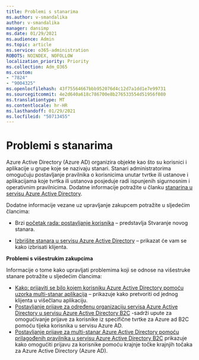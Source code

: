 ```yaml
---
title: Problemi s stanarima
ms.author: v-smandalika
author: v-smandalika
manager: dansimp
ms.date: 01/29/2021
ms.audience: Admin
ms.topic: article
ms.service: o365-administration
ROBOTS: NOINDEX, NOFOLLOW
localization_priority: Priority
ms.collection: Adm_O365
ms.custom:
- "7824"
- "9004325"
ms.openlocfilehash: 43f75564667bbb952076d4c12d7a1dd1e7e99731
ms.sourcegitcommit: 4e2d640a618c786700e8b276533554d51956f080
ms.translationtype: MT
ms.contentlocale: hr-HR
ms.lasthandoff: 01/29/2021
ms.locfileid: "50713455"
---
```

# <a name="issues-with-tenants"></a>Problemi s stanarima

Azure Active Directory (Azure AD) organizira objekte kao što su korisnici i aplikacije u grupe koje se nazivaju stanari. Stanari administratorima omogućuju postavljanje pravilnika o korisnicima unutar tvrtke ili ustanove i aplikacijama koje tvrtka ili ustanova posjeduje radi ispunjenih sigurnosnim i operativnim pravilnicima. Dodatne informacije potražite u članku [stanarina u servisu Azure Active Directory](https://docs.microsoft.com/azure/active-directory/develop/single-and-multi-tenant-apps).

Dodatne informacije vezane uz upravljanje zakupcem potražite u sljedećim člancima:

- Brzi [početak rada: postavljanje korisnika](https://docs.microsoft.com/azure/active-directory/develop/quickstart-create-new-tenant) – predstavlja Stvaranje novog stanara.

- [Izbrišite stanara u servisu Azure Active Directory](https://docs.microsoft.com/azure/active-directory/enterprise-users/directory-delete-howto) – prikazat će vam se kako izbrisati klijenta.

**Problemi s višestrukim zakupcima**

Informacije o tome kako upravljati problemima koji se odnose na višestruke stanare potražite u sljedećim člancima:

- [Kako: prijaviti se bilo kojem korisniku Azure Active Directory pomoću uzorka multi-stanar aplikacija](https://docs.microsoft.com/azure/active-directory/develop/howto-convert-app-to-be-multi-tenant) – prikazuje kako pretvoriti od jednog klijenta u višečlanu aplikaciju.
- [Postavljanje prijave za određenu organizaciju servisa Azure Active Directory u servisu Azure Active Directory B2C](https://docs.microsoft.com/azure/active-directory-b2c/identity-provider-azure-ad-single-tenant?pivots=b2c-user-flow) -sadrži upute za omogućivanje prijave za korisnike iz specifične tvrtke za Azure ad B2C pomoću tijeka korisnika u servisu Azure AD.
- [Postavljanje prijave za multi-stanar Azure Active Directory pomoću prilagođenih pravilnika u servisu Azure Active Directory B2C](https://docs.microsoft.com/azure/active-directory-b2c/identity-provider-azure-ad-multi-tenant?pivots=b2c-custom-policy)  prikazuje kako omogućiti prijavu za korisnike pomoću krajnje točke krajnjih točaka za Azure Active Directory (Azure AD).






